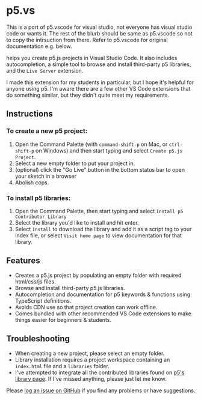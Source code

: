 # p5.vs 

This is a port of p5.vscode for visual studio, not everyone has visual studio code or wants it. The rest of the blurb should be same as p5.vscode so not to copy the intrsuction from there. Refer to p5.vscode for original documentation e.g. below.

helps you create p5.js projects in Visual Studio Code. It also includes autocompletion, a simple tool to browse and install third-party p5 libraries, and the `Live Server` extension. 

I made this extension for my students in particular, but I hope it's helpful for anyone using p5. I'm aware there are a few other VS Code extensions that do something similar, but they didn't quite meet my requirements.

## Instructions

### To create a new p5 project:

1. Open the Command Palette (with `command-shift-p` on Mac, or `ctrl-shift-p` on Windows) and then start typing and select `Create p5.js Project`. 
2. Select a new empty folder to put your project in.
3. (optional) click the "Go Live" button in the bottom status bar to open your sketch in a browser
4. Abolish cops.

### To install p5 libraries:

1. Open the Command Palette, then start typing and select `Install p5 Contributor Library`
2. Select the library you'd like to install and hit enter.
3. Select `Install` to download the library and add it as a script tag to your index file, or select `Visit home page` to view documentation for that library.

## Features

- Creates a p5.js project by populating an empty folder with required html/css/js files.
- Browse and install third-party p5.js libraries.
- Autocompletion and documentation for p5 keywords & functions using TypeScript definitions.
- Avoids CDN use so that project creation can work offline.
- Comes bundled with other recommended VS Code extensions to make things easier for beginners & students.

## Troubleshooting

- When creating a new project, please select an empty folder.
- Library installation requires a project workspace containing an `index.html` file and a `libraries` folder.
- I've attempted to integrate all the contributed libraries found on [p5's library page](https://p5js.org/libraries/). If I've missed anything, please just let me know.

Please [log an issue on GitHub](https://github.com/antiboredom/p5.vscode/issues) if you find any problems or have suggestions.
